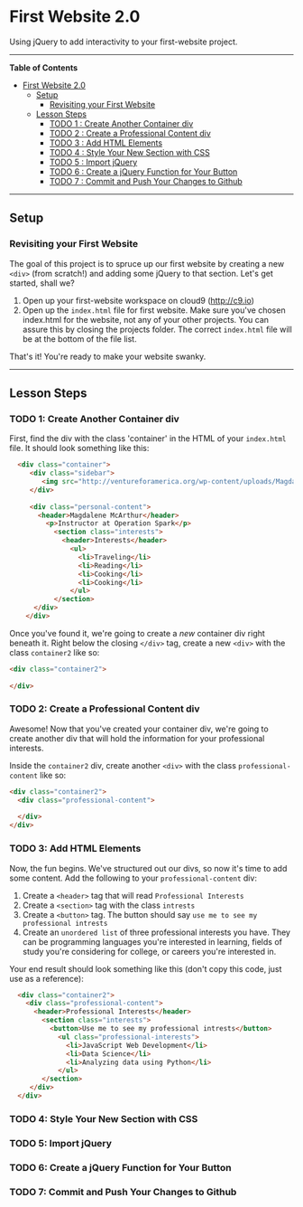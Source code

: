 # First Website 2.0
Using jQuery to add interactivity to your first-website project.

---

**Table of Contents**
- [First Website 2.0](#first-website-2.0)
  - [Setup](#setup)
    - [Revisiting your First Website](#revisiting-your-first-website)
  - [Lesson Steps](#lesson-steps)
    - [TODO 1 : Create Another Container div](#todo-1--create-another-container-div)
    - [TODO 2 : Create a Professional Content div](#todo-2--create-a-professional-content-div)
    - [TODO 3 : Add HTML Elements](#todo-3--add-html-elements)
    - [TODO 4 : Style Your New Section with CSS](#todo-4--style-your-new-section-with-css)
    - [TODO 5 : Import jQuery](#todo-5--import-jQuery)
    - [TODO 6 : Create a jQuery Function for Your Button](#todo-6--create-a-jQuery-Function-for-your-button)
    - [TODO 7 : Commit and Push Your Changes to Github](#todo-14--go-live)

---
## Setup
### Revisiting your First Website

The goal of this project is to spruce up our first website by creating a new `<div>` (from scratch!) and adding some jQuery to that section. Let's get started, shall we?

1.  Open up your first-website workspace on cloud9 (http://c9.io)
2.  Open up the `index.html` file for first website. Make sure you've chosen index.html for the website, not any of your other projects. You can assure this by closing the projects folder. The correct `index.html` file will be at the bottom of the file list.

That's it! You're ready to make your website swanky.

---
## Lesson Steps

### TODO 1: Create Another Container div
First, find the div with the class 'container' in the HTML of your `index.html` file. It should look something like this:
```HTML
  <div class="container">
     <div class="sidebar">
        <img src="http://ventureforamerica.org/wp-content/uploads/Magdalene-McArthur-e1470163838324-500x500.jpg">
     </div>
           
     <div class="personal-content">
       <header>Magdalene McArthur</header>
         <p>Instructor at Operation Spark</p>
           <section class="interests">
             <header>Interests</header>
               <ul>
                 <li>Traveling</li>
                 <li>Reading</li>
                 <li>Cooking</li>
                 <li>Cooking</li>
               </ul>
           </section>
      </div>
    </div>
```
Once you've found it, we're going to create a *new* container div right beneath it. Right below the closing `</div>` tag, create a new `<div>` with the class `container2` like so:

```HTML
<div class="container2">
  
</div>
```

### TODO 2: Create a Professional Content div
Awesome! Now that you've created your container div, we're going to create another div that will hold the information for your professional interests. 

Inside the `container2` div, create another `<div>` with the class `professional-content` like so:
```HTML
<div class="container2">
  <div class="professional-content">
  
  </div>
</div>
```
### TODO 3: Add HTML Elements
Now, the fun begins. We've structured out our divs, so now it's time to add some content. Add the following to your `professional-content` div:

1. Create a `<header>` tag that will read `Professional Interests`
2. Create a `<section>` tag with the class `intrests`
3. Create a `<button>` tag. The button should say `use me to see my professional intrests`
4. Create an `unordered list` of three professional interests you have. They can be programming languages you're interested in learning, fields of study you're considering for college, or careers you're interested in.

Your end result should look something like this (don't copy this code, just use as a reference):
```HTML
  <div class="container2">
    <div class="professional-content">
      <header>Professional Interests</header>
        <section class="interests">
          <button>Use me to see my professional intrests</button>
            <ul class="professional-interests">
              <li>JavaScript Web Development</li>
              <li>Data Science</li>
              <li>Analyzing data using Python</li>
            </ul>
        </section>
     </div>
  </div>
```

### TODO 4: Style Your New Section with CSS
### TODO 5: Import jQuery
### TODO 6: Create a jQuery Function for Your Button
### TODO 7: Commit and Push Your Changes to Github

